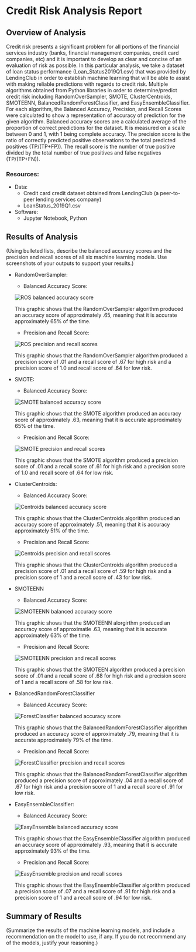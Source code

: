 # Credit Risk Analysis Report

## Overview of Analysis 
Credit risk presents a significant problem for all portions of the financial services industry (banks, financial management companies, credit card companies, etc) and it is important to develop as clear and concise of an evaluation of risk as possible.  In this particular analysis, we take a dataset of loan status performance (Loan_Status2019Q1.csv) that was provided by LendingClub in order to establish machine learning that will be able to assist with making reliable predictions with regards to credit risk.  Multiple algorithms obtained from Python libraries in order to determine/predict credit risk including RandomOverSampler, SMOTE, ClusterCentroids, SMOTEENN, BalancedRandomForestClassifier, and EasyEnsembleClassifier.  For each algorithm, the Balanced Accuracy, Precision, and Recall Scores were calculated to show a representation of accuracy of prediction for the given algorithm.  Balanced accuracy scores are a calculated average  of the proportion of correct predictions for the dataset.  It is measured on a scale between 0 and 1, with 1 being complete accuracy.  The precision score is the ratio of correctly predicted positive observations to the total predicted positives (TP/(TP+FP)).  The recall score is the number of true positive divided by the total number of true positives and false negatives (TP/(TP+FN)).  



###  Resources:
*  Data: 
    *  Credit card credit dataset obtained from LendingClub (a peer-to-peer lending services company)
    *  LoanStatus_2019Q1.csv
*  Software:
    *  Jupyter Notebook, Python

##  Results of Analysis
(Using bulleted lists, describe the balanced accuracy scores and the precision and recall scores of all six machine learning models. Use screenshots of your outputs to support your results.)
*  RandomOverSampler:
    *  Balanced Accuracy Score:
    
    ![ROS balanced accuracy score](https://user-images.githubusercontent.com/85641017/138126120-6a8be898-17a8-4d81-8de7-8e75953adb4c.png)
    
    This graphic shows that the RandomOverSampler algorithm produced an accuracy score of approximately .65, meaning that it is accurate approximately 65% of the time.

    *  Precision and Recall Score:
    
    ![ROS precision and recall scores](https://user-images.githubusercontent.com/85641017/138126334-a0efb4be-1216-431a-83b3-295a80fa1c28.png)
    
    This graphic shows that the RandomOverSampler algorithm produced a precision score of .01 and a recall score of .67 for high risk and a precision score of 1.0 and recall score of .64 for low risk.  
*  SMOTE:
    *  Balanced Accuracy Score:
    
    ![SMOTE balanced accuracy score](https://user-images.githubusercontent.com/85641017/138129475-56ad3556-7405-4540-b37c-cdd63c5fa68d.png)

    This graphic shows that the SMOTE algorithm produced an accuracy score of approximately .63, meaning that it is accurate approximately 65% of the time.
    
    *  Precision and Recall Score:
    
    ![SMOTE precision and recall scores](https://user-images.githubusercontent.com/85641017/138129657-adb96976-caad-4d57-b00d-df28e8bcc346.png)

    This graphic shows that the SMOTE algorithm produced a precision score of .01 and a recall score of .61 for high risk and a precision score of 1.0 and recall score of .64 for low risk.
    
*  ClusterCentroids:
    *  Balanced Accuracy Score:
    
    ![Centroids balanced accuracy score](https://user-images.githubusercontent.com/85641017/138129930-b2ba2ba2-3dcc-4f0a-b762-a7623468764c.png)

    This graphic shows that the ClusterCentroids algorithm produced an accuracy score of approximately .51, meaning that it is accuracy approximately 51% of the time.
   
    *  Precision and Recall Score:
    
    ![Centroids precision and recall scores](https://user-images.githubusercontent.com/85641017/138130062-2abdbcfc-6f4f-4af0-b2f9-4a3f428b07ad.png)

    This graphic shows that the ClusterCentroids algorithm produced a precision score of .01 and a recall score of .59 for high risk and a precision score of 1 and a recall score of .43 for low risk.
    
*  SMOTEENN
    *  Balanced Accuracy Score:
    
    ![SMOTEENN balanced accuracy score](https://user-images.githubusercontent.com/85641017/138130208-d54763eb-d006-48a1-9204-96fd4ee28f63.png)

    This graphic shows that the SMOTEENN alorgirthm produced an accuracy score of approximatle .63, meaning that it is accurate approximately 63% of the time.
    
    *  Precision and Recall Score:
    
    ![SMOTEENN precision and recall scores](https://user-images.githubusercontent.com/85641017/138130358-af023d11-f48e-4413-a427-d2f593439b49.png)

    This graphic shows that the SMOTEEN algorithm produced a precision score of .01 and a recall score of .68 for high risk and a precision score of 1 and a recall score of .58 for low risk.
    
*  BalancedRandomForestClassifier
    *  Balanced Accuracy Score:
    
    ![ForestClassifier balanced accuracy score](https://user-images.githubusercontent.com/85641017/138130556-7b3692d5-eac8-4a3a-a0dd-ddf14bfbc195.png)

    This graphic shows that the BalancedRandomForestClassifier algorithm produced an accuracy score of approximately .79, meaning that it is accurate approximately 79% of the time.
    
    *  Precision and Recall Score:
    
    ![ForestClassifier precision and recall scores](https://user-images.githubusercontent.com/85641017/138130718-29f030f1-56d5-4456-99bf-5c04936a25f6.png)

    This graphic shows that the BalancedRandomForestClassifier algorithm produced a precision score of approximately .04 and a recall score of .67 for high risk and a precision score of 1 and a recall score of .91 for low risk.
    
*  EasyEnsembleClassifier:
    *  Balanced Accuracy Score:
    
    ![EasyEnsemble balanced accuracy score](https://user-images.githubusercontent.com/85641017/138130926-35e1e2b1-54b8-4ad8-bb32-88e7029aa013.png)

    This graphic shows that the EasyEnsembleClassifier algorithm produced an accuracy score of approximately .93, meaning that it is accurate approximately 93% of the time.
    
    *  Precision and Recall Score:
    
    ![EasyEnsemble precision and recall scores](https://user-images.githubusercontent.com/85641017/138131095-381d0c1b-5012-4ef6-9859-2f7bd1a2c010.png)

    This graphic shows that the EasyEnsembleClassifier algorithm produced a precision score of .07 and a recall score of .91 for high risk and a precision score of 1 and a recall score of .94 for low risk.
    
##  Summary of Results
(Summarize the results of the machine learning models, and include a recommendation on the model to use, if any. If you do not recommend any of the models, justify your reasoning.)
